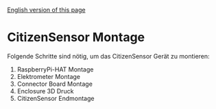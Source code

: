 [English version of this page](https://github.com/CitizenSensor/CitizenSensor/blob/master/Wiki/CS_Assembly.md)


# CitizenSensor Montage #

Folgende Schritte sind nötig, um das CitizenSensor Gerät zu montieren:

1. RaspberryPi-HAT Montage
2. Elektrometer Montage
3. Connector Board Montage
4. Enclosure 3D Druck
5. CitizenSensor Endmontage

